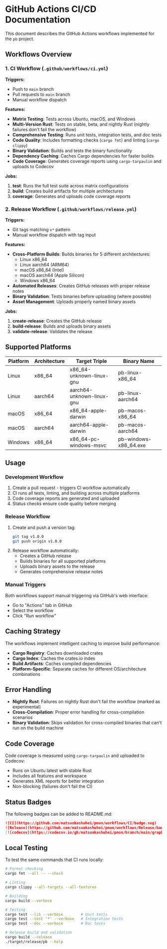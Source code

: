 # GitHub Actions CI/CD Documentation

This document describes the GitHub Actions workflows implemented for the `pb` project.

## Workflows Overview

### 1. CI Workflow (`.github/workflows/ci.yml`)

**Triggers:**
- Push to `main` branch
- Pull requests to `main` branch  
- Manual workflow dispatch

**Features:**
- **Matrix Testing**: Tests across Ubuntu, macOS, and Windows
- **Multi-Version Rust**: Tests on stable, beta, and nightly Rust (nightly failures don't fail the workflow)
- **Comprehensive Testing**: Runs unit tests, integration tests, and doc tests
- **Code Quality**: Includes formatting checks (`cargo fmt`) and linting (`cargo clippy`)
- **Binary Validation**: Builds and tests the binary functionality
- **Dependency Caching**: Caches Cargo dependencies for faster builds
- **Code Coverage**: Generates coverage reports using `cargo-tarpaulin` and uploads to Codecov

**Jobs:**
1. **test**: Runs the full test suite across matrix configurations
2. **build**: Creates build artifacts for multiple architectures
3. **coverage**: Generates and uploads code coverage reports

### 2. Release Workflow (`.github/workflows/release.yml`)

**Triggers:**
- Git tags matching `v*` pattern
- Manual workflow dispatch with tag input

**Features:**
- **Cross-Platform Builds**: Builds binaries for 5 different architectures:
  - Linux x86_64
  - Linux aarch64 (ARM64)
  - macOS x86_64 (Intel)
  - macOS aarch64 (Apple Silicon)
  - Windows x86_64
- **Automated Releases**: Creates GitHub releases with proper release notes
- **Binary Validation**: Tests binaries before uploading (where possible)
- **Asset Management**: Uploads properly named binary assets

**Jobs:**
1. **create-release**: Creates the GitHub release
2. **build-release**: Builds and uploads binary assets
3. **validate-release**: Validates the release

## Supported Platforms

| Platform | Architecture | Target Triple | Binary Name |
|----------|-------------|---------------|-------------|
| Linux | x86_64 | x86_64-unknown-linux-gnu | pb-linux-x86_64 |
| Linux | aarch64 | aarch64-unknown-linux-gnu | pb-linux-aarch64 |
| macOS | x86_64 | x86_64-apple-darwin | pb-macos-x86_64 |
| macOS | aarch64 | aarch64-apple-darwin | pb-macos-aarch64 |
| Windows | x86_64 | x86_64-pc-windows-msvc | pb-windows-x86_64.exe |

## Usage

### Development Workflow
1. Create a pull request - triggers CI workflow automatically
2. CI runs all tests, linting, and building across multiple platforms
3. Code coverage reports are generated and uploaded
4. Status checks ensure code quality before merging

### Release Workflow
1. Create and push a version tag:
   ```bash
   git tag v1.0.0
   git push origin v1.0.0
   ```
2. Release workflow automatically:
   - Creates a GitHub release
   - Builds binaries for all supported platforms
   - Uploads binary assets to the release
   - Generates comprehensive release notes

### Manual Triggers
Both workflows support manual triggering via GitHub's web interface:
- Go to "Actions" tab in GitHub
- Select the workflow
- Click "Run workflow"

## Caching Strategy

The workflows implement intelligent caching to improve build performance:
- **Cargo Registry**: Caches downloaded crates
- **Cargo Index**: Caches the crates.io index
- **Build Artifacts**: Caches compiled dependencies
- **Platform-Specific**: Separate caches for different OS/architecture combinations

## Error Handling

- **Nightly Rust**: Failures on nightly Rust don't fail the workflow (marked as experimental)
- **Cross-Compilation**: Proper error handling for cross-compilation scenarios
- **Binary Validation**: Skips validation for cross-compiled binaries that can't run on the build machine

## Code Coverage

Code coverage is measured using `cargo-tarpaulin` and uploaded to Codecov:
- Runs on Ubuntu latest with stable Rust
- Includes all features and workspace
- Generates XML reports for better integration
- Non-blocking (failures don't fail the CI)

## Status Badges

The following badges can be added to README.md:

```markdown
![CI](https://github.com/matsuokashuhei/pmon/workflows/CI/badge.svg)
![Release](https://github.com/matsuokashuhei/pmon/workflows/Release/badge.svg)
[![codecov](https://codecov.io/gh/matsuokashuhei/pmon/branch/main/graph/badge.svg)](https://codecov.io/gh/matsuokashuhei/pmon)
```

## Local Testing

To test the same commands that CI runs locally:

```bash
# Format checking
cargo fmt --all -- --check

# Linting
cargo clippy --all-targets --all-features

# Building
cargo build --verbose

# Testing
cargo test --lib --verbose        # Unit tests
cargo test --test '*' --verbose   # Integration tests
cargo test --doc --verbose        # Doc tests

# Release build and validation
cargo build --release
./target/release/pb --help
```
